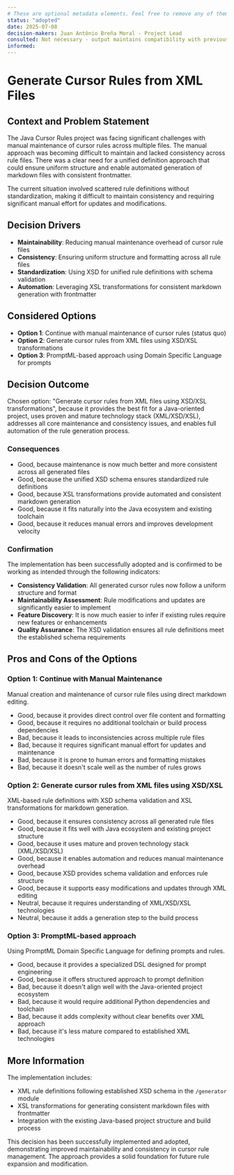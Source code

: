 ```yaml
---
# These are optional metadata elements. Feel free to remove any of them.
status: "adopted"
date: 2025-07-08
decision-makers: Juan Antônio Breña Moral - Project Lead
consulted: Not necessary - output maintains compatibility with previous versions while improving consistency
informed:
---
```


# Generate Cursor Rules from XML Files

## Context and Problem Statement

The Java Cursor Rules project was facing significant challenges with manual maintenance of cursor rules across multiple files. The manual approach was becoming difficult to maintain and lacked consistency across rule files. There was a clear need for a unified definition approach that could ensure uniform structure and enable automated generation of markdown files with consistent frontmatter.

The current situation involved scattered rule definitions without standardization, making it difficult to maintain consistency and requiring significant manual effort for updates and modifications.

## Decision Drivers

* **Maintainability**: Reducing manual maintenance overhead of cursor rule files
* **Consistency**: Ensuring uniform structure and formatting across all rule files
* **Standardization**: Using XSD for unified rule definitions with schema validation
* **Automation**: Leveraging XSL transformations for consistent markdown generation with frontmatter

## Considered Options

* **Option 1**: Continue with manual maintenance of cursor rules (status quo)
* **Option 2**: Generate cursor rules from XML files using XSD/XSL transformations
* **Option 3**: PromptML-based approach using Domain Specific Language for prompts

## Decision Outcome

Chosen option: "Generate cursor rules from XML files using XSD/XSL transformations", because it provides the best fit for a Java-oriented project, uses proven and mature technology stack (XML/XSD/XSL), addresses all core maintenance and consistency issues, and enables full automation of the rule generation process.

### Consequences

* Good, because maintenance is now much better and more consistent across all generated files
* Good, because the unified XSD schema ensures standardized rule definitions
* Good, because XSL transformations provide automated and consistent markdown generation
* Good, because it fits naturally into the Java ecosystem and existing toolchain
* Good, because it reduces manual errors and improves development velocity

### Confirmation

The implementation has been successfully adopted and is confirmed to be working as intended through the following indicators:

* **Consistency Validation**: All generated cursor rules now follow a uniform structure and format
* **Maintainability Assessment**: Rule modifications and updates are significantly easier to implement
* **Feature Discovery**: It is now much easier to infer if existing rules require new features or enhancements
* **Quality Assurance**: The XSD validation ensures all rule definitions meet the established schema requirements

## Pros and Cons of the Options

### Option 1: Continue with Manual Maintenance

Manual creation and maintenance of cursor rule files using direct markdown editing.

* Good, because it provides direct control over file content and formatting
* Good, because it requires no additional toolchain or build process dependencies
* Bad, because it leads to inconsistencies across multiple rule files
* Bad, because it requires significant manual effort for updates and maintenance
* Bad, because it is prone to human errors and formatting mistakes
* Bad, because it doesn't scale well as the number of rules grows

### Option 2: Generate cursor rules from XML files using XSD/XSL

XML-based rule definitions with XSD schema validation and XSL transformations for markdown generation.

* Good, because it ensures consistency across all generated rule files
* Good, because it fits well with Java ecosystem and existing project structure
* Good, because it uses mature and proven technology stack (XML/XSD/XSL)
* Good, because it enables automation and reduces manual maintenance overhead
* Good, because XSD provides schema validation and enforces rule structure
* Good, because it supports easy modifications and updates through XML editing
* Neutral, because it requires understanding of XML/XSD/XSL technologies
* Neutral, because it adds a generation step to the build process

### Option 3: PromptML-based approach

Using PromptML Domain Specific Language for defining prompts and rules.

* Good, because it provides a specialized DSL designed for prompt engineering
* Good, because it offers structured approach to prompt definition
* Bad, because it doesn't align well with the Java-oriented project ecosystem
* Bad, because it would require additional Python dependencies and toolchain
* Bad, because it adds complexity without clear benefits over XML approach
* Bad, because it's less mature compared to established XML technologies

## More Information

The implementation includes:

* XML rule definitions following established XSD schema in the `/generator` module
* XSL transformations for generating consistent markdown files with frontmatter
* Integration with the existing Java-based project structure and build process

This decision has been successfully implemented and adopted, demonstrating improved maintainability and consistency in cursor rule management. The approach provides a solid foundation for future rule expansion and modification.
